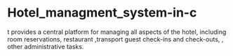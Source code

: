 # Hotel_managment_system-in-c
t provides a central platform for managing all aspects of the hotel, including room reservations, restaurant ,transport  guest check-ins and check-outs, , other administrative tasks.
